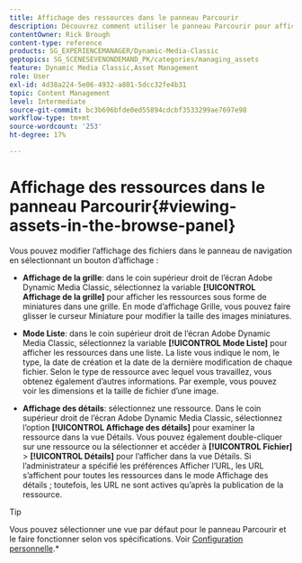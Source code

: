 ```yaml
---
title: Affichage des ressources dans le panneau Parcourir
description: Découvrez comment utiliser le panneau Parcourir pour afficher les ressources dans Adobe Dynamic Media Classic.
contentOwner: Rick Brough
content-type: reference
products: SG_EXPERIENCEMANAGER/Dynamic-Media-Classic
geptopics: SG_SCENESEVENONDEMAND_PK/categories/managing_assets
feature: Dynamic Media Classic,Asset Management
role: User
exl-id: 4d38a224-5e06-4932-a801-5dcc32fe4b31
topic: Content Management
level: Intermediate
source-git-commit: bc3b696bfde0ed55894cdcbf3533299ae7697e98
workflow-type: tm+mt
source-wordcount: '253'
ht-degree: 17%

---
```


# Affichage des ressources dans le panneau Parcourir{#viewing-assets-in-the-browse-panel}

Vous pouvez modifier l’affichage des fichiers dans le panneau de navigation en sélectionnant un bouton d’affichage :

* **Affichage de la grille**: dans le coin supérieur droit de l’écran Adobe Dynamic Media Classic, sélectionnez la variable **[!UICONTROL Affichage de la grille]** pour afficher les ressources sous forme de miniatures dans une grille. En mode d’affichage Grille, vous pouvez faire glisser le curseur Miniature pour modifier la taille des images miniatures.

* **Mode Liste**: dans le coin supérieur droit de l’écran Adobe Dynamic Media Classic, sélectionnez la variable **[!UICONTROL Mode Liste]** pour afficher les ressources dans une liste. La liste vous indique le nom, le type, la date de création et la date de la dernière modification de chaque fichier. Selon le type de ressource avec lequel vous travaillez, vous obtenez également d’autres informations. Par exemple, vous pouvez voir les dimensions et la taille de fichier d’une image.

* **Affichage des détails**: sélectionnez une ressource. Dans le coin supérieur droit de l’écran Adobe Dynamic Media Classic, sélectionnez l’option **[!UICONTROL Affichage des détails]** pour examiner la ressource dans la vue Détails. Vous pouvez également double-cliquer sur une ressource ou la sélectionner et accéder à **[!UICONTROL Fichier]** > **[!UICONTROL Détails]** pour l’afficher dans la vue Détails. Si l’administrateur a spécifié les préférences Afficher l’URL, les URL s’affichent pour toutes les ressources dans le mode Affichage des détails ; toutefois, les URL ne sont actives qu’après la publication de la ressource.

>[!TIP]
>
>Vous pouvez sélectionner une vue par défaut pour le panneau Parcourir et le faire fonctionner selon vos spécifications. Voir [Configuration personnelle](personal-setup.md#personal_setup).*
